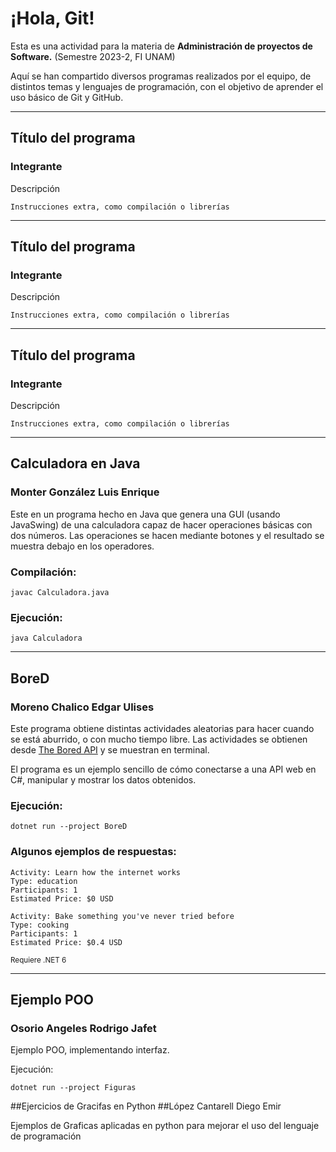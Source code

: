 # ¡Hola, Git!

Esta es una actividad para la materia de <strong>Administración de proyectos de Software.</strong> (Semestre 2023-2, FI UNAM)

Aquí se han compartido diversos programas realizados por el equipo, de distintos temas y lenguajes de programación, con el objetivo de aprender el uso básico de Git y GitHub.

---

## Título del programa
### Integrante

Descripción

    Instrucciones extra, como compilación o librerías

---

## Título del programa
### Integrante

Descripción

    Instrucciones extra, como compilación o librerías

---

## Título del programa
### Integrante

Descripción

    Instrucciones extra, como compilación o librerías

---

## Calculadora en Java
### Monter González Luis Enrique

Este en un programa hecho en Java que genera una GUI (usando JavaSwing) de una calculadora capaz de hacer operaciones básicas con dos números. Las operaciones se hacen mediante botones y el resultado se muestra debajo en los operadores. 

### Compilación:

    javac Calculadora.java

### Ejecución:

    java Calculadora

---

## BoreD
### Moreno Chalico Edgar Ulises

Este programa obtiene distintas actividades aleatorias para hacer cuando se está aburrido, o con mucho tiempo libre. Las actividades se obtienen desde <a target="_blank" href="https://www.boredapi.com/">The Bored API</a> y se muestran en terminal.

El programa es un ejemplo sencillo de cómo conectarse a una API web en C#, manipular y mostrar los datos obtenidos.

### Ejecución:

    dotnet run --project BoreD

### Algunos ejemplos de respuestas:

    Activity: Learn how the internet works
    Type: education
    Participants: 1
    Estimated Price: $0 USD

    Activity: Bake something you've never tried before
    Type: cooking
    Participants: 1
    Estimated Price: $0.4 USD

<small>Requiere .NET 6</small>

---

## Ejemplo POO
### Osorio Angeles Rodrigo Jafet

Ejemplo POO, implementando interfaz.

Ejecución:

    dotnet run --project Figuras
    
##Ejercicios de Gracifas en Python
##López Cantarell Diego Emir

Ejemplos de Graficas aplicadas en python para mejorar el uso del lenguaje de programación
